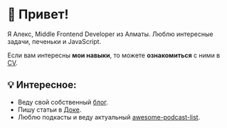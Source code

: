 
# 👋 Привет!

Я Алекс, Middle Frontend Developer из Алматы. Люблю интересные задачи, печеньки и JavaScript. 

Если вам интересны **мои навыки**, то можете **ознакомиться** с ними в [CV](https://webdev.kz/cv).

## 💡 Интересное:
- Веду свой собственный [блог](https://webdev.kz/blog).
- Пишу статьи в [Доке](https://doka.guide/people/punkmachine/).
- Люблю подкасты и веду актуальный [awesome-podcast-list](https://github.com/punkmachine/podcast-list).

